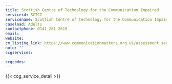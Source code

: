 ```yaml
---
title: Scottish Centre of Technology for the Communication Impaired
serviceid: SCTCI
servicename: Scottish Centre of Technology for the Communication Impaired
caseload: Adults
contactphone: 0141 201 2619
email:
website:
cm_listing_link: https://www.communicationmatters.org.uk/assessment_service/sctci/
note: ""
ccgservices:

ccgcodes:
---
```


{{< ccg_service_detail >}}
